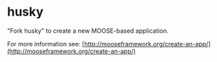 husky
=====

"Fork husky" to create a new MOOSE-based application.

For more information see: [http://mooseframework.org/create-an-app/](http://mooseframework.org/create-an-app/)
